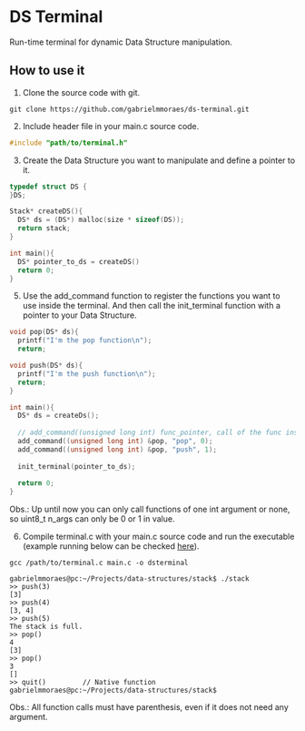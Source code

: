 # DS Terminal

Run-time terminal for dynamic Data Structure manipulation.

## How to use it

1. Clone the source code with git.

```
git clone https://github.com/gabrielmmoraes/ds-terminal.git
```

2. Include header file in your main.c source code.

```C
#include "path/to/terminal.h"
```

3. Create the Data Structure you want to manipulate and define a pointer to it.

```C
typedef struct DS {
}DS;

Stack* createDS(){
  DS* ds = (DS*) malloc(size * sizeof(DS));
  return stack;
}

int main(){
  DS* pointer_to_ds = createDS()
  return 0;
}
```

5. Use the add_command function to register the functions you want to use inside the terminal. And then call the init_terminal function with a pointer to your Data Structure.

```C
void pop(DS* ds){
  printf("I'm the pop function\n");
  return;

void push(DS* ds){
  printf("I'm the push function\n");
  return;
}

int main(){
  DS* ds = createDs();
  
  // add_command((unsigned long int) func_pointer, call of the func inside terminal, num of arguments)
  add_command((unsigned long int) &pop, "pop", 0);
  add_command((unsigned long int) &pop, "push", 1);  
  
  init_terminal(pointer_to_ds);
  
  return 0;
}
```

Obs.: Up until now you can only call functions of one int argument or none, so uint8_t n_args can only be 0 or 1 in value.

6. Compile terminal.c with your main.c source code and run the  executable (example running below can be checked [here](https://github.com/gabrielmmoraes/data-structures)).

```
gcc /path/to/terminal.c main.c -o dsterminal
```

```
gabrielmmoraes@pc:~/Projects/data-structures/stack$ ./stack
>> push(3)
[3]
>> push(4)
[3, 4]
>> push(5)
The stack is full.
>> pop()
4
[3]
>> pop()
3
[]
>> quit()         // Native function
gabrielmmoraes@pc:~/Projects/data-structures/stack$
```

Obs.: All function calls must have parenthesis, even if it does not need any argument.

